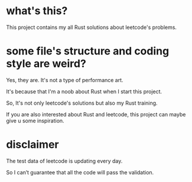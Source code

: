 # what's this?

This project contains my all Rust solutions about leetcode's problems.

# some file's structure and coding style are weird?

Yes, they are. It's not a type of performance art.

It's because that I'm a noob about Rust when I start this project.

So, It's not only leetcode's solutions but also my Rust training.

If you are also interested about Rust and leetcode, this project can maybe give u some inspiration.

# disclaimer

The test data of leetcode is updating every day.

So I can’t guarantee that all the code will pass the validation.
